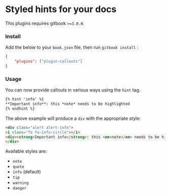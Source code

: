 Styled hints for your docs
==========================

This plugins requires gitbook `>=3.0.0`.

### Install

Add the below to your `book.json` file, then run `gitbook install` :

```json
{
    "plugins": ["plugin-callouts"]
}
```

### Usage

You can now provide callouts in various ways using the `hint` tag.

```markdown
{% hint 'info' %}
**Important info**: this *note* needs to be highlighted
{% endhint %}
```
The above example will produce a `div` with the appropriate style:

```html
<div class="alert alert-info">
<i class="fa fa-info-circle"></i>
<div><strong>Important info</strong>: this <em>note</em> needs to be highlighted</div>
</div>
```

Available styles are:

- `note`
- `quote`
- `info` (default)
- `tip`
- `warning`
- `danger`
